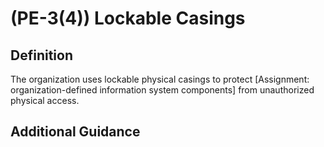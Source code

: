 
# (PE-3(4)) Lockable Casings

## Definition

The organization uses lockable physical casings to protect [Assignment: organization-defined information system components] from unauthorized physical access.

## Additional Guidance


